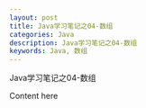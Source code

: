 ```yaml
---
layout: post
title: Java学习笔记之04-数组
categories: Java
description: Java学习笔记之04-数组
keywords: Java, 数组
---
```


Java学习笔记之04-数组

Content here
